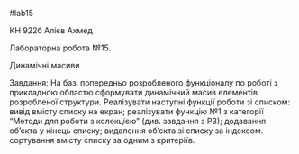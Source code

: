 #lab15

КН 922б Алієв Ахмед

Лабораторна робота №15.

Динамічні масиви

Завдання: На базі попередньо розробленого функціоналу по роботі з прикладною областю сформувати
динамічний масив елементів розробленої структури. Реалізувати наступні функції роботи зі
списком:
вивід вмісту списку на екран;
реалізувати функцію №1 з категорії “Методи для роботи з колекцією” (див. завдання з РЗ);
додавання об’єкта у кінець списку;
видалення об’єкта зі списку за індексом.
сортування вмісту списку за одним з критеріїв.
